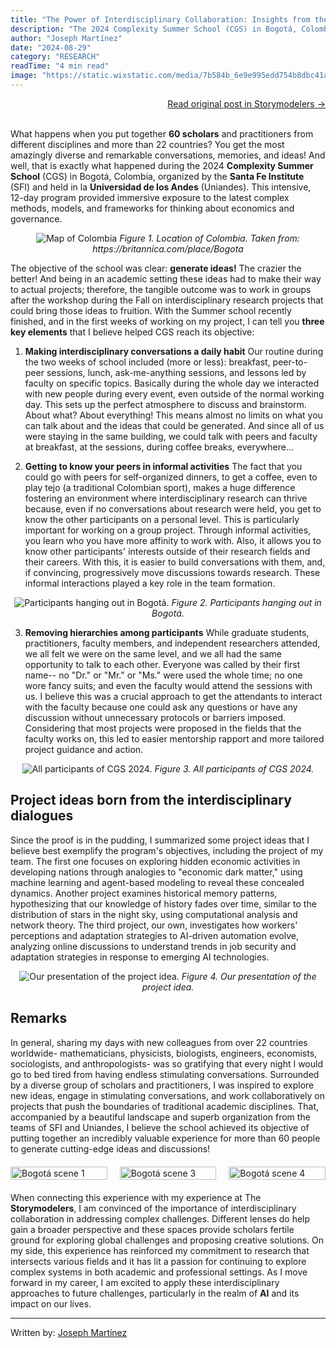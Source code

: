 ```yaml
---
title: "The Power of Interdisciplinary Collaboration: Insights from the 2024 Complexity Summer School"
description: "The 2024 Complexity Summer School (CGS) in Bogotá, Colombia, brought together 60 scholars and practitioners from different disciplines and more than 22 countries to generate ideas and work on interdisciplinary projects."
author: "Joseph Martínez"
date: "2024-08-29"
category: "RESEARCH"
readTime: "4 min read"
image: "https://static.wixstatic.com/media/7b584b_6e9e995edd754b8dbc41a59abfbfa3cb~mv2.jpg/v1/fill/w_1816,h_1364,fp_0.50_0.50,q_90,enc_auto/7b584b_6e9e995edd754b8dbc41a59abfbfa3cb~mv2.jpg"
---
```


<div style="text-align: right;">
    <a href="https://www.storymodelers.org/post/the-power-of-interdisciplinary-collaboration" target="_blank" rel="noopener noreferrer">Read original post in Storymodelers →</a>
    <br>
    <br>
</div>

What happens when you put together **60 scholars** and practitioners from different disciplines and more than 22 countries? You get the most amazingly diverse and remarkable conversations, memories, and ideas! And well, that is exactly what happened during the 2024 **Complexity Summer School** (CGS) in Bogotá, Colombia, organized by the **Santa Fe Institute** (SFI) and held in la **Universidad de los Andes** (Uniandes). This intensive, 12-day program provided immersive exposure to the latest complex methods, models, and frameworks for thinking about economics and governance.

<p style="text-align: center;">
    <img src="https://static.wixstatic.com/media/7b584b_1c7fe4107b2f4c84b0cec5a36b160edb~mv2.png/v1/fill/w_510,h_510,al_c,lg_1,q_85,enc_avif,quality_auto/7b584b_1c7fe4107b2f4c84b0cec5a36b160edb~mv2.png" alt="Map of Colombia" style="max-width: 40%;">
     <em>Figure 1. Location of Colombia. Taken from: https://britannica.com/place/Bogota</em>
</p>

The objective of the school was clear: **generate ideas!** The crazier the better! And being in an academic setting these ideas had to make their way to actual projects; therefore, the tangible outcome was to work in groups after the workshop during the Fall on interdisciplinary research projects that could bring those ideas to fruition. With the Summer school recently finished, and in the first weeks of working on my project, I can tell you **three key elements** that I believe helped CGS reach its objective:

1. **Making interdisciplinary conversations a daily habit**
   Our routine during the two weeks of school included (more or less): breakfast, peer-to-peer sessions, lunch, ask-me-anything sessions, and lessons led by faculty on specific topics. Basically during the whole day we interacted with new people during every event, even outside of the normal working day. This sets up the perfect atmosphere to discuss and brainstorm. About what? About everything! This means almost no limits on what you can talk about and the ideas that could be generated. And since all of us were staying in the same building, we could talk with peers and faculty at breakfast, at the sessions, during coffee breaks, everywhere…

2. **Getting to know your peers in informal activities**
   The fact that you could go with peers for self-organized dinners, to get a coffee, even to play tejo (a traditional Colombian sport), makes a huge difference fostering an environment where interdisciplinary research can thrive because, even if no conversations about research were held, you get to know the other participants on a personal level. This is particularly important for working on a group project. Through informal activities, you learn who you have more affinity to work with. Also, it allows you to know other participants' interests outside of their research fields and their careers. With this, it is easier to build conversations with them, and, if convincing, progressively move discussions towards research. These informal interactions played a key role in the team formation.

<p style="text-align: center;">
    <img src="https://static.wixstatic.com/media/7b584b_900e90c4a9114f10b0b500d8670e2763~mv2.png/v1/fill/w_626,h_418,al_c,lg_1,q_85,enc_avif,quality_auto/7b584b_900e90c4a9114f10b0b500d8670e2763~mv2.png" alt="Participants hanging out in Bogotá." style="max-width: 60%;">
     <em>Figure 2. Participants hanging out in Bogotá.</em>
</p>

3. **Removing hierarchies among participants**
   While graduate students, practitioners, faculty members, and independent researchers attended, we all felt we were on the same level, and we all had the same opportunity to talk to each other. Everyone was called by their first name-- no "Dr." or "Mr." or "Ms." were used the whole time; no one wore fancy suits; and even the faculty would attend the sessions with us. I believe this was a crucial approach to get the attendants to interact with the faculty because one could ask any questions or have any discussion without unnecessary protocols or barriers imposed. Considering that most projects were proposed in the fields that the faculty works on, this led to easier mentorship rapport and more tailored project guidance and action.

<p style="text-align: center;">
    <img src="https://static.wixstatic.com/media/7b584b_54d937a087a34f94b476e4cb824334ae~mv2.jpg/v1/fill/w_889,h_445,al_c,lg_1,q_85,enc_avif,quality_auto/7b584b_54d937a087a34f94b476e4cb824334ae~mv2.jpg" alt="All participants of CGS 2024." style="max-width: 80%;">
     <em>Figure 3. All participants of CGS 2024.</em>
</p>

## Project ideas born from the interdisciplinary dialogues

Since the proof is in the pudding, I summarized some project ideas that I believe best exemplify the program's objectives, including the project of my team. The first one focuses on exploring hidden economic activities in developing nations through analogies to "economic dark matter," using machine learning and agent-based modeling to reveal these concealed dynamics. Another project examines historical memory patterns, hypothesizing that our knowledge of history fades over time, similar to the distribution of stars in the night sky, using computational analysis and network theory. The third project, our own, investigates how workers' perceptions and adaptation strategies to AI-driven automation evolve, analyzing online discussions to understand trends in job security and adaptation strategies in response to emerging AI technologies.

<p style="text-align: center;"> 
    <img src="https://static.wixstatic.com/media/7b584b_cb02a84b677e43b39ed93083974565c3~mv2.png/v1/fill/w_926,h_371,al_c,lg_1,q_85,enc_avif,quality_auto/7b584b_cb02a84b677e43b39ed93083974565c3~mv2.png" alt="Our presentation of the project idea." style="max-width: 80%;">
     <em>Figure 4. Our presentation of the project idea.</em>
</p>

## Remarks

In general, sharing my days with new colleagues from over 22 countries worldwide- mathematicians, physicists, biologists, engineers, economists, sociologists, and anthropologists- was so gratifying that every night I would go to bed tired from having endless stimulating conversations. Surrounded by a diverse group of scholars and practitioners, I was inspired to explore new ideas, engage in stimulating conversations, and work collaboratively on projects that push the boundaries of traditional academic disciplines. That, accompanied by a beautiful landscape and superb organization from the teams of SFI and Uniandes, I believe the school achieved its objective of putting together an incredibly valuable experience for more than 60 people to generate cutting-edge ideas and discussions!

<div style="display: grid; grid-template-columns: repeat(3, 1fr); gap: 20px; margin: 20px 0;">
    <img src="https://static.wixstatic.com/media/7b584b_cd5f9957d77742e0a32c9a0db978a010~mv2.jpg/v1/fill/w_608,h_808,fp_0.50_0.50,q_90/7b584b_cd5f9957d77742e0a32c9a0db978a010~mv2.webp" alt="Bogotá scene 1" style="width: 100%; height: auto;">
    <img src="https://static.wixstatic.com/media/7b584b_fb432c6bb10e465e83451c5fa30bba6c~mv2.jpg/v1/fill/w_608,h_808,fp_0.50_0.50,q_90/7b584b_fb432c6bb10e465e83451c5fa30bba6c~mv2.webp" alt="Bogotá scene 3" style="width: 100%; height: auto;">
    <img src="https://static.wixstatic.com/media/7b584b_8959199ebce64057854a319c940734fe~mv2.jpg/v1/fill/w_604,h_808,fp_0.50_0.50,q_90/7b584b_8959199ebce64057854a319c940734fe~mv2.webp" alt="Bogotá scene 4" style="width: 100%; height: auto;">
</div>

When connecting this experience with my experience at The **Storymodelers**, I am convinced of the importance of interdisciplinary collaboration in addressing complex challenges. Different lenses do help gain a broader perspective and these spaces provide scholars fertile ground for exploring global challenges and proposing creative solutions. On my side, this experience has reinforced my commitment to research that intersects various fields and it has lit a passion for continuing to explore complex systems in both academic and professional settings. As I move forward in my career, I am excited to apply these interdisciplinary approaches to future challenges, particularly in the realm of **AI** and its impact on our lives.

---

Written by: [Joseph Martínez](https://www.linkedin.com/in/josephmars/) 